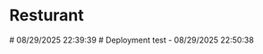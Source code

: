 # Resturant

#   0 8 / 2 9 / 2 0 2 5   2 2 : 3 9 : 3 9  
 #   D e p l o y m e n t   t e s t   -   0 8 / 2 9 / 2 0 2 5   2 2 : 5 0 : 3 8  
 